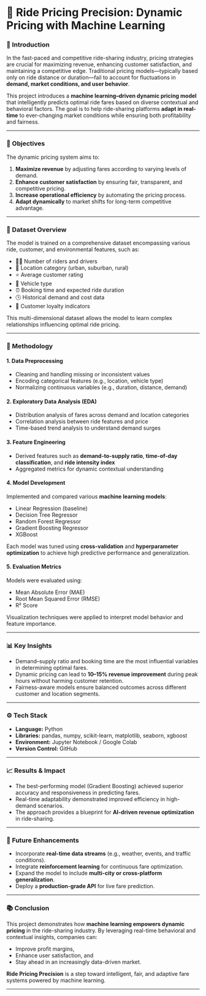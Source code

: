 # 🚗 Ride Pricing Precision: Dynamic Pricing with Machine Learning

### 📘 Introduction

In the fast-paced and competitive ride-sharing industry, pricing strategies are crucial for maximizing revenue, enhancing customer satisfaction, and maintaining a competitive edge.
Traditional pricing models—typically based only on ride distance or duration—fail to account for fluctuations in **demand, market conditions, and user behavior**.

This project introduces a **machine learning–driven dynamic pricing model** that intelligently predicts optimal ride fares based on diverse contextual and behavioral factors. The goal is to help ride-sharing platforms **adapt in real-time** to ever-changing market conditions while ensuring both profitability and fairness.

---

### 🎯 Objectives

The dynamic pricing system aims to:

1. **Maximize revenue** by adjusting fares according to varying levels of demand.
2. **Enhance customer satisfaction** by ensuring fair, transparent, and competitive pricing.
3. **Increase operational efficiency** by automating the pricing process.
4. **Adapt dynamically** to market shifts for long-term competitive advantage.

---

### 🧩 Dataset Overview

The model is trained on a comprehensive dataset encompassing various ride, customer, and environmental features, such as:

* 🧍‍♂️ Number of riders and drivers
* 📍 Location category (urban, suburban, rural)
* ⭐ Average customer rating
* 🚗 Vehicle type
* ⏰ Booking time and expected ride duration
* 🕓 Historical demand and cost data
* 🎯 Customer loyalty indicators

This multi-dimensional dataset allows the model to learn complex relationships influencing optimal ride pricing.

---

### 🧠 Methodology

#### 1. Data Preprocessing

* Cleaning and handling missing or inconsistent values
* Encoding categorical features (e.g., location, vehicle type)
* Normalizing continuous variables (e.g., duration, distance, demand)

#### 2. Exploratory Data Analysis (EDA)

* Distribution analysis of fares across demand and location categories
* Correlation analysis between ride features and price
* Time-based trend analysis to understand demand surges

#### 3. Feature Engineering

* Derived features such as **demand-to-supply ratio**, **time-of-day classification**, and **ride intensity index**
* Aggregated metrics for dynamic contextual understanding

#### 4. Model Development

Implemented and compared various **machine learning models**:

* Linear Regression (baseline)
* Decision Tree Regressor
* Random Forest Regressor
* Gradient Boosting Regressor
* XGBoost

Each model was tuned using **cross-validation** and **hyperparameter optimization** to achieve high predictive performance and generalization.

#### 5. Evaluation Metrics

Models were evaluated using:

* Mean Absolute Error (MAE)
* Root Mean Squared Error (RMSE)
* R² Score

Visualization techniques were applied to interpret model behavior and feature importance.

---

### 📊 Key Insights

* Demand–supply ratio and booking time are the most influential variables in determining optimal fares.
* Dynamic pricing can lead to **10–15% revenue improvement** during peak hours without harming customer retention.
* Fairness-aware models ensure balanced outcomes across different customer and location segments.

---

### ⚙️ Tech Stack

* **Language:** Python
* **Libraries:** pandas, numpy, scikit-learn, matplotlib, seaborn, xgboost
* **Environment:** Jupyter Notebook / Google Colab
* **Version Control:** GitHub

---

### 📈 Results & Impact

* The best-performing model (Gradient Boosting) achieved superior accuracy and responsiveness in predicting fares.
* Real-time adaptability demonstrated improved efficiency in high-demand scenarios.
* The approach provides a blueprint for **AI-driven revenue optimization** in ride-sharing.

---

### 🚀 Future Enhancements

* Incorporate **real-time data streams** (e.g., weather, events, and traffic conditions).
* Integrate **reinforcement learning** for continuous fare optimization.
* Expand the model to include **multi-city or cross-platform generalization**.
* Deploy a **production-grade API** for live fare prediction.

---

### 📚 Conclusion

This project demonstrates how **machine learning empowers dynamic pricing** in the ride-sharing industry. By leveraging real-time behavioral and contextual insights, companies can:

* Improve profit margins,
* Enhance user satisfaction, and
* Stay ahead in an increasingly data-driven market.

**Ride Pricing Precision** is a step toward intelligent, fair, and adaptive fare systems powered by machine learning.

---
